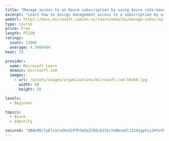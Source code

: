 ```yaml
---
title: "Manage access to an Azure subscription by using Azure role-based access control (RBAC)"
excerpt: "Learn how to assign management access to a subscription by using Azure role-based access control."
webUrl: https://docs.microsoft.com/en-us/learn/modules/manage-subscription-access-azure-rbac/
type: course
price: Free
length: PT21M
ratings:
  count: 13006
  average: 4.7666464
heat: 53

provider:
  name: Microsoft Learn
  domain: microsoft.com
  images:
    - url: /assets/images/organizations/microsoft.com-50x50.jpg
      width: 50
      height: 50

levels:
  - Beginner

topics:
  - Azure
  - Identity

secured: "XBdoPB/7yElcxCzdXnILPfh5m5e2lR5LKJ31cYuMwcokliZz4jgpFsi2HYsFRSsRiA/89vLOdT54cCoh05NeWU1DmCFXLV04Vpc4ahvRxoPb/Lgmi7XPUPGdMgU7FlEan4DM3PWYLddRZY4YD7PYmrbsFlfEb6qsLn34yN7sPm7WohQTfaJ83vsNRbV3Qw0wFtvNdu57QWcoVzt8ZpsyD/bIzy/FmCLLdV5EBspiR7/QcuMqdcfrVi1oi4eDcAFJVx9voDjlL8Z4LnRj54dZV8f3rPlb6qbm8uoKXAB27fiVPhHq0LqhmyZk+JmFC05mD4PrTuIjDMlC8MyKG1/GZpmch7MztcR6Amg6iARSxepbZ1f/2yr2evUJkPwPE8nSSHdypJEsN6FTVivrCispllH6FXfLSsDLlK/xBXJi5jtk5jXdC1a76j5+yjnua/TZ;Hyc3VOcBkFIY79Xu7eGP+A=="
---
```


